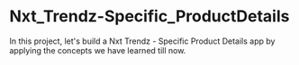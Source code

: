 # Nxt_Trendz-Specific_ProductDetails
In this project, let's build a Nxt Trendz - Specific Product Details app by applying the concepts we have learned till now.
